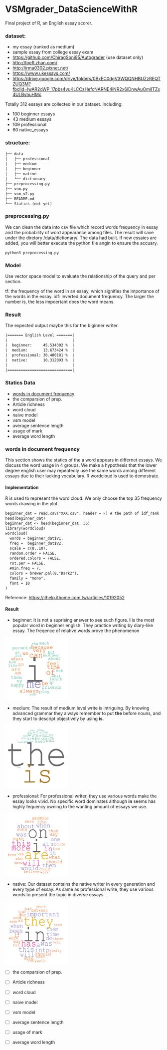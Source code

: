# VSMgrader_DataScienceWithR
Final project of R, an English essay scorer.

### dataset:
- my essay (ranked as medium)
- sample essay from college essay exam
- https://github.com/ChiragSoni95/Autograder (use dataset only)
- http://toefl.zhan.com/
- http://irma0302.pixnet.net/
- https://www.ukessays.com/
- https://drive.google.com/drive/folders/0BxEC0dgV3WQQNHBUZzREQTZUQ3M?fbclid=IwAR2oWP_17pbs4vuKLCCzHefcNARNE4iNR2x6iDnwAuOmiITZx4ULBvhuHMc

Totally 312 essays are collected in our dataset. Including:
* 100 beginner essays
* 43 medium essays
* 109 professional
* 60 native_essays

### structure:
```
├── data
│   ├── professional
│   ├── medium
│   ├── beginner
│   ├── native 
│   └── dictionary  
├── preprocessing.py
├── vsm.py
├── vsm_v2.py
├── README.md
└── Statics (not yet)
```

### preprocessing.py
We can clean the data into csv file which record words frequency in essay and the probability of word appearance among files.
The result will save under the diretory /data/dictionary/.
The data had bulit. If new essaies are added, you will better execute the python file angin to ensure the accuary.
```
python3 preprocessing.py
```

### Model
Use vector space model to evaluate the relationship of the query and per section.

tf: the frequency of the word in an essay, which signifies the importance of the words in the essay.
idf: inverted document frequency. The larger the number is, the less impoertant does the word means.
 
### Result
The expected output maybe this for the biginner writer.
```
|======= English Level =======|
|                             |
|  beginner:     45.534302 %  |
|  medium:       13.673424 %  |
|  professional: 30.480181 %  |
|  native:       10.312093 %  |
|                             |
|=============================|

```

### Statics Data
- [words in document frequency](#df)
- the comparsion of prep.
- Article richness
- word cloud
- naive model
- vsm model
- average sentence length
- usage of mark
- average word length

<h3 id="df"> words in document frequency </h3>
This section shows the statics of the a word appears in differnet essays. We discuss the word usage in 4 groups. We make a hypothesis that the lower degree english user may repeatedly use the same words among different essays due to their lacking vocabulary. R wordcloud is used to demostrate. 

#### Implementation

R is used to represent the word cloud. We only choose the top 35 frequency words drawing in the plot.

```r=
beginner_dat = read.csv("XXX.csv", header = F) # the path of idf_rank
head(beginner_dat)
beginner_dat <- head(beginner_dat, 35)
library(wordcloud)
wordcloud(
  words = beginner_dat$V1, 
  freq =  beginner_dat$V2, 
  scale = c(8,.10), 
  random.order = FALSE,
  ordered.colors = FALSE,
  rot.per = FALSE,
  #min.freq = 7,
  colors = brewer.pal(8,"Dark2"),
  family = "mono", 
  font = 10
)
```
Reference: https://ithelp.ithome.com.tw/articles/10192052

#### Result

- beginner: 
It is not a suprising answer to see such figure. **I** is the most popular word in beginner english. They practice writing by diary-like essay. The freqence of relative words prove the phenomenon

<img src="img/df_beginner.png" width="200" height="200"/>

- medium:
The result of medium level write is intriguing. By knowing advanced grammar they always remember to put **the** before nouns, and they start to descript objectively by using **is**.

<img src="img/df_medium.png" width="200" height="200"/>

- professional:
For professional writer, they use various words make the essay looks vivid. No specific word dominates although **in** seems has highly fequency owning to the wanting amount of essays we use.

<img src="img/df_professional.png" width="200" height="200"/>

- native:
Our dataset contains the native writer in every generation and every type of essay. As same as professional write, they use various words to present the topic in diverse essays.

<img src="img/df_native.png" width="200" height="200"/>

 
- [ ] the comparsion of prep.
- [ ] Article richness
- [ ] word cloud
- [ ] naive model
- [ ] vsm model
- [ ] average sentence length
- [ ] usage of mark
- [ ] average word length

